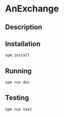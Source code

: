 
# AnExchange


## Description



## Installation

```bash
npm install 
``` 

## Running

```bash
npm run dev
```

## Testing

```bash
npm run test
```
